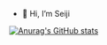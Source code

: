 - 👋 Hi, I’m Seiji

[![Anurag's GitHub stats](https://github-readme-stats.vercel.app/api?username=seiji327&count_private=true&show_icons=true&theme=radical)](https://github.com/anuraghazra/github-readme-stats)


<!---
seiji327/seiji327 is a ✨ special ✨ repository because its `README.md` (this file) appears on your GitHub profile.
You can click the Preview link to take a look at your changes.
--->
